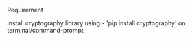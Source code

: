 Requirement

install cryptography library using - 'pip install cryptography' on terminal/command-prompt
